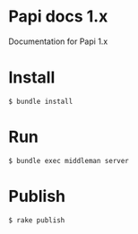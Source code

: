 # Papi docs 1.x

Documentation for Papi 1.x

# Install

```
$ bundle install
```

# Run

```
$ bundle exec middleman server
```

# Publish

```
$ rake publish
```